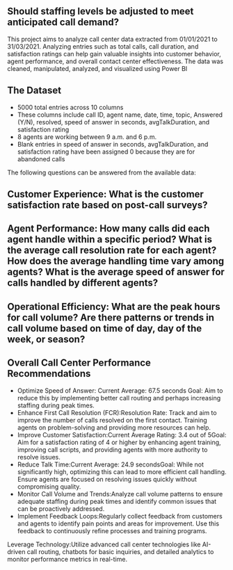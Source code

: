 <H2>Should staffing levels be adjusted to meet anticipated call demand?</H2>
This project aims to analyze call center data extracted from 01/01/2021 to 31/03/2021. Analyzing entries such as total calls, call duration, and satisfaction ratings can help gain valuable insights into customer behavior, agent performance, and overall contact center effectiveness. The data was cleaned, manipulated, analyzed, and visualized using Power BI

<H2>The Dataset</H2>

<ul>
<li>5000 total entries across 10 columns</li>
<li>These columns include call ID, agent name, date, time, topic, Answered (Y/N), resolved, speed of answer in seconds, avgTalkDuration, and satisfaction rating</li>
<li>8 agents are working between 9 a.m. and 6 p.m.</li>
<li>Blank entries in speed of answer in seconds, avgTalkDuration, and satisfaction rating have been assigned 0 because they are for abandoned calls</li> </ul>

The following questions can be answered from the available data:
<H2>Customer Experience: What is the customer satisfaction rate based on post-call surveys?</H2> 

<H2>Agent Performance: How many calls did each agent handle within a specific period?
What is the average call resolution rate for each agent?
How does the average handling time vary among agents?
What is the average speed of answer for calls handled by different agents?</H2> 

<H2>Operational Efficiency:
What are the peak hours for call volume?
Are there patterns or trends in call volume based on time of day, day of the week, or season?</H2> 

<H2>Overall Call Center Performance Recommendations</H2>
<ul>
<li>Optimize Speed of Answer: Current Average: 67.5 seconds Goal: Aim to reduce this by implementing better call routing and perhaps increasing staffing during peak times.</li> 

<li>Enhance First Call Resolution (FCR):Resolution Rate: Track and aim to improve the number of calls resolved on the first contact. Training agents on problem-solving and providing more resources can help.</li>

<li>Improve Customer Satisfaction:Current Average Rating: 3.4 out of 5Goal: Aim for a satisfaction rating of 4 or higher by enhancing agent training, improving call scripts, and providing agents with more authority to resolve issues.</li>

<li>Reduce Talk Time:Current Average: 24.9 secondsGoal: While not significantly high, optimizing this can lead to more efficient call handling. Ensure agents are focused on resolving issues quickly without compromising quality.</li>

<li>Monitor Call Volume and Trends:Analyze call volume patterns to ensure adequate staffing during peak times and identify common issues that can be proactively addressed.</li>

<li>Implement Feedback Loops:Regularly collect feedback from customers and agents to identify pain points and areas for improvement. Use this feedback to continuously refine processes and training programs.</li>
</ul>

Leverage Technology:Utilize advanced call center technologies like AI-driven call routing, chatbots for basic inquiries, and detailed analytics to monitor performance metrics in real-time.
